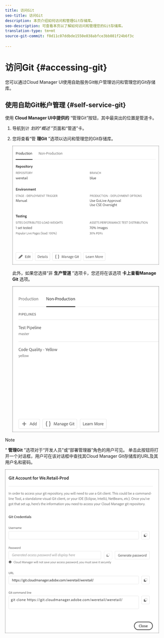 ```yaml
---
title: 访问Git
seo-title: 访问Git
description: 本页介绍如何访问和管理Git存储库。
seo-description: 可查看本页以了解如何访问和管理您的Git存储库。
translation-type: tm+mt
source-git-commit: f0d11c07ddbde1550e038abfce3bb081f24b6f3c

---
```



# 访问Git {#accessing-git}

您可以通过Cloud Manager UI使用自助服务Git帐户管理访问和管理您的Git存储库。

## 使用自助Git帐户管理 {#self-service-git}

使用 **Cloud Manager UI中提供的** “管理Git”按钮，其中最突出的位置是管道卡。

1. 导航到计 *划的“概述* ”页面和“管道”卡。

1. 您将查看“管 **理Git** ”选项以访问和管理您的Git存储库。

   ![](assets/manage-git1.png)

   此外，如果您选择“非 **生产管道** ”选项卡，您还将在该选项 **卡上查看Manage Git** 选项。

   ![](assets/manage-git2.png)

>[!NOTE]
>“ **管理Git** ”选项对于“开发人员”或“部署管理器”角色的用户可见。 单击此按钮将打开一个对话框，用户可在该对话框中查找其Cloud Manager Git存储库的URL及其用户名和密码。

![](assets/manage-git3.png)



